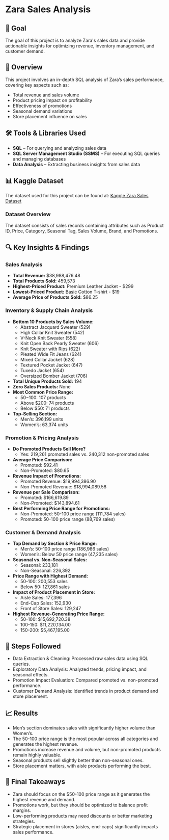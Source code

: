 # Zara Sales Analysis

## 🎯 Goal
The goal of this project is to analyze Zara's sales data and provide actionable insights for optimizing revenue, inventory management, and customer demand.

## 📌 Overview
This project involves an in-depth SQL analysis of Zara’s sales performance, covering key aspects such as:
- Total revenue and sales volume
- Product pricing impact on profitability
- Effectiveness of promotions
- Seasonal demand variations
- Store placement influence on sales

## 🛠 Tools & Libraries Used
- **SQL** – For querying and analyzing sales data
- **SQL Server Management Studio (SSMS)** – For executing SQL queries and managing databases
- **Data Analysis** – Extracting business insights from sales data

## 📊 Kaggle Dataset
The dataset used for this project can be found at: [Kaggle Zara Sales Dataset](https://www.kaggle.com/datasets/xontoloyo/data-penjualan-zara/data)

### **Dataset Overview**
The dataset consists of sales records containing attributes such as Product ID, Price, Category, Seasonal Tag, Sales Volume, Brand, and Promotions.

## 🔍 Key Insights & Findings

### Sales Analysis
- **Total Revenue:** $38,988,476.48
- **Total Products Sold:** 459,573
- **Highest-Priced Product:** Premium Leather Jacket - $299
- **Lowest-Priced Product:** Basic Cotton T-shirt - $19
- **Average Price of Products Sold:** $86.25

### Inventory & Supply Chain Analysis
- **Bottom 10 Products by Sales Volume:**
  - Abstract Jacquard Sweater (529)
  - High Collar Knit Sweater (542)
  - V-Neck Knit Sweater (558)
  - Knit Open Back Pearly Sweater (606)
  - Knit Sweater with Rips (622)
  - Pleated Wide Fit Jeans (624)
  - Mixed Collar Jacket (628)
  - Textured Pocket Jacket (647)
  - Tuxedo Jacket (654)
  - Oversized Bomber Jacket (706)
- **Total Unique Products Sold:** 194
- **Zero Sales Products:** None
- **Most Common Price Range:**
  - $50-$100: 107 products
  - Above $200: 74 products
  - Below $50: 71 products
- **Top-Selling Section:**
  - Men’s: 396,199 units
  - Women’s: 63,374 units

### Promotion & Pricing Analysis
- **Do Promoted Products Sell More?**
  - Yes: 219,261 promoted sales vs. 240,312 non-promoted sales
- **Average Price Comparison:**
  - Promoted: $92.41
  - Non-Promoted: $80.65
- **Revenue Impact of Promotions:**
  - Promoted Revenue: $19,994,386.90
  - Non-Promoted Revenue: $18,994,089.58
- **Revenue per Sale Comparison:**
  - Promoted: $166,619.89
  - Non-Promoted: $143,894.61
- **Best Performing Price Range for Promotions:**
  - Non-Promoted: 50-100 price range (111,784 sales)
  - Promoted: 50-100 price range (88,769 sales)

### Customer & Demand Analysis
- **Top Demand by Section & Price Range:**
  - Men’s: 50-100 price range (186,986 sales)
  - Women’s: Below 50 price range (47,235 sales)
- **Seasonal vs. Non-Seasonal Sales:**
  - Seasonal: 233,181
  - Non-Seasonal: 226,392
- **Price Range with Highest Demand:**
  - 50-100: 200,553 sales
  - Below 50: 127,861 sales
- **Impact of Product Placement in Store:**
  - Aisle Sales: 177,396
  - End-Cap Sales: 152,930
  - Front of Store Sales: 129,247
- **Highest Revenue-Generating Price Range:**
  - 50-100: $15,692,720.38
  - 100-150: $11,220,134.00
  - 150-200: $5,467,195.00


## 📌 Steps Followed
- Data Extraction & Cleaning: Processed raw sales data using SQL queries.
- Exploratory Data Analysis: Analyzed trends, pricing impact, and seasonal effects.
- Promotion Impact Evaluation: Compared promoted vs. non-promoted performance.
- Customer Demand Analysis: Identified trends in product demand and store placement.

## 📈 Results 
- Men’s section dominates sales with significantly higher volume than Women’s.
- The 50-100 price range is the most popular across all categories and generates the highest revenue.
- Promotions increase revenue and volume, but non-promoted products remain highly valuable.
- Seasonal products sell slightly better than non-seasonal ones.
- Store placement matters, with aisle products performing the best.

## 📌 Final Takeaways
- Zara should focus on the $50-100 price range as it generates the highest revenue and demand.
- Promotions work, but they should be optimized to balance profit margins.
- Low-performing products may need discounts or better marketing strategies.
- Strategic placement in stores (aisles, end-caps) significantly impacts sales performance.
